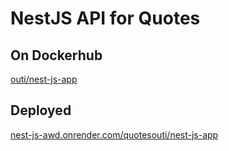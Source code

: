# NestJS API for Quotes

## On Dockerhub

[outi/nest-js-app](https://hub.docker.com/r/outi/nest-js-app)

## Deployed

[nest-js-awd.onrender.com/quotesouti/nest-js-app](https://nest-js-awd.onrender.com/quotes)
